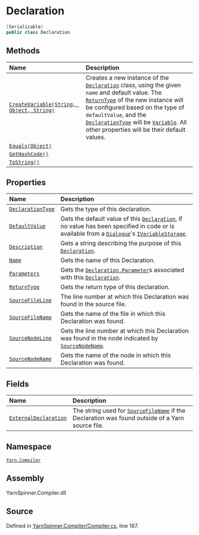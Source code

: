 # Declaration

```csharp
[Serializable]
public class Declaration
```

## Methods

| Name | Description |
| :--- | :--- |
| [`CreateVariable(String, Object, String)`](declaration.createvariable-system.string-system.object-system.string.md) | Creates a new instance of the [`Declaration`](./) class, using the given `name` and default value. The [`ReturnType`](declaration.returntype.md) of the new instance will be configured based on the type of `defaultValue`, and the [`DeclarationType`](declaration.declarationtype.md) will be [`Variable`](../declaration.type/declaration.type.variable.md). All other properties will be their default values. |
| [`Equals(Object)`](declaration.equals-system.object.md) |  |
| [`GetHashCode()`](declaration.gethashcode.md) |  |
| [`ToString()`](declaration.tostring.md) |  |

## Properties

| Name | Description |
| :--- | :--- |
| [`DeclarationType`](declaration.declarationtype.md) | Gets the type of this declaration. |
| [`DefaultValue`](declaration.defaultvalue.md) | Gets the default value of this [`Declaration`](./), if no value has been specified in code or is available from a [`Dialogue`](../../yarn/dialogue/)'s [`IVariableStorage`](../../yarn/ivariablestorage/). |
| [`Description`](declaration.description.md) | Gets a string describing the purpose of this [`Declaration`](./). |
| [`Name`](declaration.name.md) | Gets the name of this Declaration. |
| [`Parameters`](declaration.parameters.md) | Gets the [`Declaration.Parameter`](../declaration.parameter/)s associated with this [`Declaration`](./). |
| [`ReturnType`](declaration.returntype.md) | Gets the return type of this declaration. |
| [`SourceFileLine`](declaration.sourcefileline.md) | The line number at which this Declaration was found in the source file. |
| [`SourceFileName`](declaration.sourcefilename.md) | Gets the name of the file in which this Declaration was found. |
| [`SourceNodeLine`](declaration.sourcenodeline.md) | Gets the line number at which this Declaration was found in the node indicated by [`SourceNodeName`](declaration.sourcenodename.md). |
| [`SourceNodeName`](declaration.sourcenodename.md) | Gets the name of the node in which this Declaration was found. |

## Fields

| Name | Description |
| :--- | :--- |
| [`ExternalDeclaration`](declaration.externaldeclaration.md) | The string used for [`SourceFileName`](declaration.sourcefilename.md) if the Declaration was found outside of a Yarn source file. |

## Namespace

[`Yarn.Compiler`](../)

## Assembly

YarnSpinner.Compiler.dll

## Source

Defined in [YarnSpinner.Compiler/Compiler.cs](https://github.com/YarnSpinnerTool/YarnSpinner//blob/develop/YarnSpinner.Compiler/Compiler.cs#L167), line 167.

